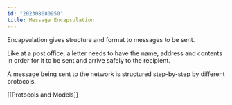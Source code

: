 ```yaml
---
id: "202308080950"
title: Message Encapsulation
---
```


Encapsulation gives structure and format to messages to be sent.

Like at a post office, a letter needs to have the name, address and contents in order for it to be sent and arrive safely to the recipient.

A message being sent to the network is structured step-by-step by different protocols.

[[Protocols and Models]]
